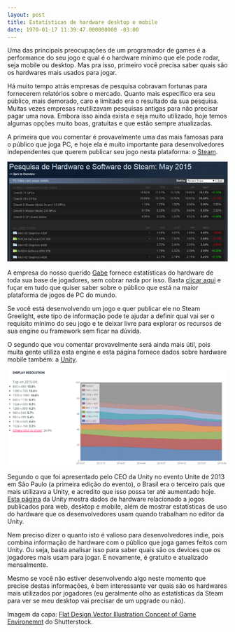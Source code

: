 ```yaml
---
layout: post
title: Estatísticas de hardware desktop e mobile
date: 1970-01-17 11:39:47.000000000 -03:00
---
```


Uma das principais preocupações de um programador de games é a performance do seu jogo e qual é o hardware mínimo que ele pode rodar, seja mobile ou desktop. Mas pra isso, primeiro você precisa saber quais são os hardwares mais usados para jogar.

Há muito tempo atrás empresas de pesquisa cobravam fortunas para fornecerem relatórios sobre o mercado. Quanto mais específico era seu público, mais demorado, caro e limitado era o resultado da sua pesquisa. Muitas vezes empresas reutilizavam pesquisas antigas para não precisar pagar uma nova. Embora isso ainda exista e seja muito utilizado, hoje temos algumas opções muito boas, gratuitas e que estão sempre atualizadas.

A primeira que vou comentar é provavelmente uma das mais famosas para o público que joga PC, e hoje ela é muito importante para desenvolvedores independentes que querem publicar seu jogo nesta plataforma: o [Steam](http://store.steampowered.com/hwsurvey/).

![Steam](../content/images/2015/06/steam_hardware.png)

A empresa do nosso querido [Gabe](https://en.wikipedia.org/wiki/Gabe_Newell) fornece estatísticas do hardware de toda sua base de jogadores, sem cobrar nada por isso. Basta [clicar aqui](http://store.steampowered.com/hwsurvey/) e fuçar em tudo que quiser saber sobre o público que está na maior plataforma de jogos de PC do mundo.

Se você está desenvolvendo um jogo e quer publicar ele no Steam Greelight, este tipo de informação pode te ajudar a definir qual vai ser o requisito mínimo do seu jogo e te deixar livre para explorar os recursos de sua engine ou framework sem ficar na dúvida.

O segundo que vou comentar provavelmente será ainda mais útil, pois muita gente utiliza esta engine e esta página fornece dados sobre hardware mobile também: a [Unity](http://stats.unity3d.com/).

![Unity](../content/images/2015/06/unity_hardware.png)

Segundo o que foi apresentado pelo CEO da Unity no evento Unite de 2013 em São Paulo (a primeira edição do evento), o Brasil era o terceiro país que mais utilizava a Unity, e acredito que isso possa ter até aumentado hoje. [Esta página](http://stats.unity3d.com/) da Unity mostra dados de hardware relacionado a jogos publicados para web, desktop e mobile, além de mostrar estatísticas de uso do hardware que os desenvolvedores usam quando trabalham no editor da Unity.

Nem preciso dizer o quanto isto é valioso para desenvolvedores indie, pois combina informação de hardware com o público que joga games feitos com Unity. Ou seja, basta analisar isso para saber quais são os devices que os jogadores mais usam para jogar. E novamente, é gratuito e atualizado mensalmente.

Mesmo se você não estiver desenvolvendo algo neste momento que precise destas informações, é bem interessante ver quais são os hardwares mais utilizados por jogadores (eu geralmente olho as estatísticas da Steam para ver se meu desktop vai precisar de um upgrade ou não).

Imagem da capa: [Flat Design Vector Illustration Concept of Game Environemnt](http://www.shutterstock.com/pic-180754775/stock-vector-flat-design-vector-illustration-concept-of-game-environment-tools-and-essentials-various-devices.html?src=csl_recent_image-1) do Shutterstock.


